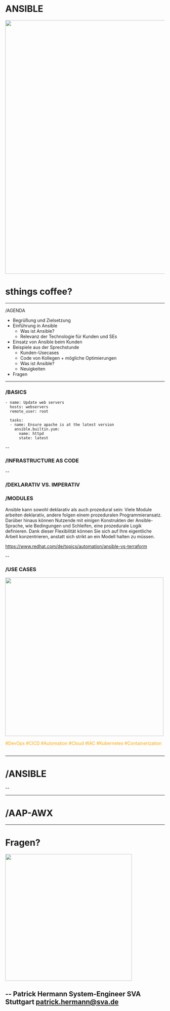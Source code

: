 # ANSIBLE

[<img src="https://lh4.googleusercontent.com/proxy/T1l-uRgNzFbx8DcZvsfUqpZ_0nqYCtPdVdymyGSCcynHlO69i6POvT-JVpruB6Hm1cdEXZM1r-0Nwg" width="800"/>](https://www.sva.de/index.html)

# sthings coffee?



<!-- .slide: data-transition="zoom" -->
---
/AGENDA
* Begrüßung und Zielsetzung <!-- .element: class="fragment fade-up" -->
* Einführung in Ansible <!-- .element: class="fragment fade-up" -->
    * Was ist Ansible? <!-- .element: class="fragment fade-up" -->
    * Relevanz der Technologie für Kunden und SEs <!-- .element: class="fragment fade-up" --> 
* Einsatz von Ansible beim Kunden <!-- .element: class="fragment fade-up" -->
* Beispiele aus der Sprechstunde <!-- .element: class="fragment fade-up" -->
    * Kunden-Usecases <!-- .element: class="fragment fade-up" -->
    * Code von Kollegen + mögliche Optimierungen <!-- .element: class="fragment fade-up" --> 
    * Was ist Ansible? <!-- .element: class="fragment fade-up" -->
    * Neuigkeiten <!-- .element: class="fragment fade-up" --> 
* Fragen <!-- .element: class="fragment fade-up" -->
---
### /BASICS

```
- name: Update web servers
  hosts: webservers
  remote_user: root

  tasks:
  - name: Ensure apache is at the latest version
    ansible.builtin.yum:
      name: httpd
      state: latest
```

--

### /INFRASTRUCTURE AS CODE

--

### /DEKLARATIV VS. IMPERATIV

### /MODULES


Ansible kann sowohl deklarativ als auch prozedural sein: Viele Module arbeiten deklarativ, andere folgen einem prozeduralen Programmieransatz. Darüber hinaus können Nutzende mit einigen Konstrukten der Ansible-Sprache, wie Bedingungen und Schleifen, eine prozedurale Logik definieren. Dank dieser Flexibilität können Sie sich auf Ihre eigentliche Arbeit konzentrieren, anstatt sich strikt an ein Modell halten zu müssen. 


https://www.redhat.com/de/topics/automation/ansible-vs-terraform



--
### /USE CASES

[<img src="https://media.licdn.com/dms/image/v2/C4E12AQGylXwK8s3m2w/article-inline_image-shrink_400_744/article-inline_image-shrink_400_744/0/1606757391660?e=1733356800&v=beta&t=P_-D0mPQO_VN-PQ--CheaaENbJBwBsqhKOUYu3aTsdo" width="500"/>](https://www.sva.de/index.html)


<span style="color:orange">#DevOps #CICD #Automation #Cloud #IAC</span>
<span style="color:orange">#Kubernetes #Containerization</span> <br><br>


---
# /ANSIBLE
--

---
# /AAP-AWX
---
# Fragen?

[<img src="https://mtyurt.net/img/automate-all-the-things.jpg" width="400"/>](https://www.sva.de/index.html)


--
Patrick Hermann
System-Engineer SVA Stuttgart
patrick.hermann@sva.de
--
